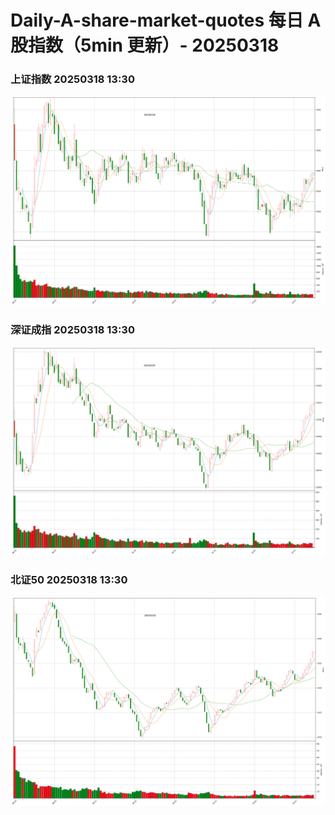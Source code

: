 
# Daily-A-share-market-quotes 每日 A 股指数（5min 更新）- 20250318

### 上证指数 20250318 13:30
![](./fig/2025/3/20250318-sh000001.png)

### 深证成指 20250318 13:30
![](./fig/2025/3/20250318-sz399001.png)

### 北证50 20250318 13:30
![](./fig/2025/3/20250318-bj899050.png)
